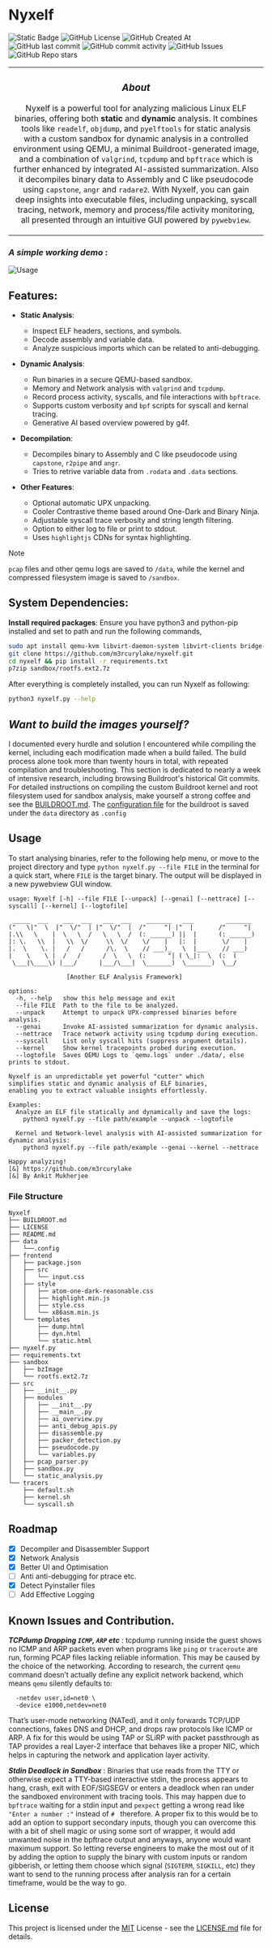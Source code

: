 
# Nyxelf
  
![Static Badge](https://img.shields.io/badge/made_by-m3rcurylake-orange?style=for-the-badge) ![GitHub License](https://img.shields.io/github/license/m3rcurylake/nyxelf?style=for-the-badge) ![GitHub Created At](https://img.shields.io/github/created-at/m3rcurylake/nyxelf?style=for-the-badge) ![GitHub last commit](https://img.shields.io/github/last-commit/m3rcurylake/nyxelf?style=for-the-badge) ![GitHub commit activity](https://img.shields.io/github/commit-activity/t/m3rcurylake/nyxelf?style=for-the-badge) ![GitHub Issues](https://img.shields.io/github/issues/M3rcurylake/nyxelf?style=for-the-badge)  ![GitHub Repo stars](https://img.shields.io/github/stars/M3rcurylake/nyxelf)

<table>
<tr>
<td>
<div align='center'>
  
### _About_
  
Nyxelf is a powerful tool for analyzing malicious Linux ELF binaries, offering both **static** and **dynamic** analysis. It combines tools like `readelf`, `objdump`, and `pyelftools` for static analysis with a custom sandbox for dynamic analysis in a controlled environment using QEMU, a minimal Buildroot-generated image,  and a combination of `valgrind`, `tcpdump` and `bpftrace` which is further enhanced by integrated AI-assisted summarization. Also it decompiles binary data to Assembly and C like pseudocode using `capstone`, `angr` and `radare2`. With Nyxelf, you can gain deep insights into executable files, including unpacking, syscall tracing, network, memory and process/file activity monitoring, all presented through an intuitive GUI powered by `pywebview`. 

</div>
</table>
</tr>
</td> 


### _A simple working demo_ :

![Usage](https://github.com/M3rcuryLake/Nyxelf/blob/main/nyxelf-demo.gif)

## Features:

- **Static Analysis**:
  - Inspect ELF headers, sections, and symbols.
  - Decode assembly and variable data.
  - Analyze suspicious imports which can be related to anti-debugging.
  
- **Dynamic Analysis**:
  - Run binaries in a secure QEMU-based sandbox.
  - Memory and Network analysis with `valgrind` and `tcpdump`.
  - Record process activity, syscalls, and file interactions with `bpftrace`.
  - Supports custom verbosity and `bpf` scripts for syscall and kernal tracing.
  - Generative AI based overview powered by g4f.
 
- **Decompilation**:
  - Decompiles binary to Assembly and C like pseudocode using `capstone`, `r2pipe` and `angr`.
  - Tries to retrive variable data from `.rodata` and `.data` sections.

- **Other Features**:
  -  Optional automatic UPX unpacking.
  - Cooler Contrastive theme based around One-Dark and Binary Ninja.
  - Adjustable syscall trace verbosity and string length filtering.
  - Option to either log to file or print to stdout.
  - Uses `highlightjs`  CDNs for syntax highlighting.


> [!NOTE]
> `pcap` files and other qemu logs are saved to `/data`, while the kernel and compressed filesystem image is saved to `/sandbox`.  


## System Dependencies:

**Install required packages**: Ensure you have python3 and python-pip installed and set to path and run the following commands, 

```bash
sudo apt install qemu-kvm libvirt-daemon-system libvirt-clients bridge-utils virt-manager e2tools p7zip -y
git clone https://github.com/m3rcurylake/nyxelf.git
cd nyxelf && pip install -r requirements.txt
p7zip sandbox/rootfs.ext2.7z
```
After everything is completely installed, you can run Nyxelf as following:

```bash
python3 nyxelf.py --help
```

## *Want to build the images yourself?*
I documented every hurdle and solution I encountered while compiling the kernel, including each modification made when a build failed. The build process alone took more than twenty hours in total, with repeated compilation and troubleshooting. This section is dedicated to nearly a week of intensive research, including browsing Buildroot's historical Git commits. For detailed instructions on compiling the custom Buildroot kernel and root filesystem used for sandbox analysis, make yourself a strong coffee and see the [BUILDROOT.md](https://github.com/M3rcuryLake/Nyxelf/blob/main/BUILDROOT.md).
The [configuration file](https://github.com/M3rcuryLake/Nyxelf/blob/main/data/.config) for the buildroot is saved under the `data` directory as `.config`


## Usage

To start analysing binaries, refer to the following help menu, or move to the project directory and type `python nyxelf.py --file FILE` in the terminal for a quick start, where `FILE` is the target binary. The output will be displayed in a new pywebview GUI window.

```
usage: Nyxelf [-h] --file FILE [--unpack] [--genai] [--nettrace] [--syscall] [--kernel] [--logtofile]

 _____  ___    ___  ___   ___  ___    _______   ___         _______
("   \|"  \  |"  \/"  | |"  \/"  |  /"     "| |"  |       /"     "|
|.\\   \    |  \   \  /   \   \  /  (: ______) ||  |      (: ______)
|: \.   \\  |   \\  \/     \\  \/    \/    |   |:  |       \/    |
|.  \    \. |   /   /      /\.  \    // ___)_   \  |___    // ___)
|    \    \ |  /   /      /  \   \  (:      "| ( \_|:  \  (:  (
 \___|\____\) |___/      |___/\___|  \_______)  \_______)  \__/

                [Another ELF Analysis Framework]

options:
  -h, --help   show this help message and exit
  --file FILE  Path to the file to be analyzed.
  --unpack     Attempt to unpack UPX-compressed binaries before analysis.
  --genai      Invoke AI-assisted summarization for dynamic analysis.
  --nettrace   Trace network activity using tcpdump during execution.
  --syscall    List only syscall hits (suppress argument details).
  --kernel     Show kernel tracepoints probed during execution.
  --logtofile  Saves QEMU Logs to `qemu.logs` under ./data/, else prints to stdout.

Nyxelf is an unpredictable yet powerful "cutter" which
simplifies static and dynamic analysis of ELF binaries,
enabling you to extract valuable insights effortlessly.

Examples:
  Analyze an ELF file statically and dynamically and save the logs:
    python3 nyxelf.py --file path/example --unpack --logtofile

  Kernel and Network-level analysis with AI-assisted summarization for dynamic analysis:
    python3 nyxelf.py --file path/example --genai --kernel --nettrace

Happy analyzing!
[&] https://github.com/m3rcurylake
[&] By Ankit Mukherjee
```


### File Structure
```
Nyxelf
├── BUILDROOT.md
├── LICENSE
├── README.md
├── data
│   └──.config
├── frontend
│   ├── package.json
│   ├── src
│   │   └── input.css
│   ├── style
│   │   ├── atom-one-dark-reasonable.css
│   │   ├── highlight.min.js
│   │   ├── style.css
│   │   └── x86asm.min.js
│   └── templates
│       ├── dump.html
│       ├── dyn.html
│       └── static.html
├── nyxelf.py
├── requirements.txt
├── sandbox
│   ├── bzImage
│   └── rootfs.ext2.7z
├── src
│   ├── __init__.py
│   ├── modules
│   │   ├── __init__.py
│   │   ├── __main__.py
│   │   ├── ai_overview.py
│   │   ├── anti_debug_apis.py
│   │   ├── disassemble.py
│   │   ├── packer_detection.py
│   │   ├── pseudocode.py
│   │   └── variables.py
│   ├── pcap_parser.py
│   ├── sandbox.py
│   └── static_analysis.py
└── tracers
    ├── default.sh
    ├── kernel.sh
    └── syscall.sh
```

## Roadmap

- [x] Decompiler and Disassembler Support
- [x] Network Analysis
- [x] Better UI and Optimisation
- [ ] Anti anti-debugging for ptrace etc.
- [x] Detect Pyinstaller files
- [ ] Add Effective Logging

## Known Issues and Contribution.
_**TCPdump Dropping `ICMP`, `ARP` etc**_ : tcpdump running inside the guest shows no ICMP and ARP packets even when programs like `ping` or `traceroute` are run, forming PCAP files lacking reliable information. This may be caused by the choice of the networking. According to research, the current `qemu` command doesn’t actually define any explicit network backend, which means `qemu` silently defaults to:

  ```
    -netdev user,id=net0 \
    -device e1000,netdev=net0
  ```

That’s user-mode networking (NATed), and it only forwards TCP/UDP connections, fakes DNS and DHCP, and drops raw protocols like ICMP or ARP.
A fix for this would be using TAP or SLiRP with packet passthrough as TAP provides a real Layer-2 interface that behaves like a proper NIC, which helps in capturing the network and application layer activity.

_**Stdin Deadlock in Sandbox**_ : Binaries that use reads from the TTY or otherwise expect a TTY-based interactive stdin, the process appears to hang, crash, exit with EOF/SIGSEGV or enters a deadlock when ran under the sandboxed environment with tracing tools. This may happen due to `bpftrace` waiting for a stdin input and `pexpect` getting a wrong read like `"Enter a number :"` instead of `# ` therefore. A proper fix to this would be to add an option to support secondary inputs, though you can overcome this with a bit of shell magic or using some sort of wrapper, it would add unwanted noise in the bpftrace output and anyways, anyone would want maximum support. So letting reverse engineers to make the most out of it by adding the option to supply the binary with custom inputs or random gibberish, or letting them choose which signal (`SIGTERM`, `SIGKILL`, etc) they want to send to the running process after analysis ran for a certain timeframe, would be the way to go.

## License
This project is licensed under the [MIT](https://choosealicense.com/licenses/mit/) License - see the [LICENSE.md](https://github.com/m3rcurylake/nyxelf/LICENSE.md) file for details.
